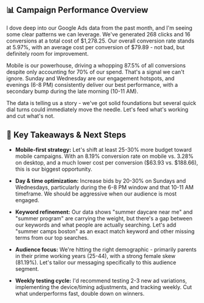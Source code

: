 ## 📊 Campaign Performance Overview

I dove deep into our Google Ads data from the past month, and I'm seeing some clear patterns we can leverage. We've generated 268 clicks and 16 conversions at a total cost of $1,278.25. Our overall conversion rate stands at 5.97%, with an average cost per conversion of $79.89 - not bad, but definitely room for improvement.

Mobile is our powerhouse, driving a whopping 87.5% of all conversions despite only accounting for 70% of our spend. That's a signal we can't ignore. Sunday and Wednesday are our engagement hotspots, and evenings (6-8 PM) consistently deliver our best performance, with a secondary bump during the late morning (10-11 AM).

The data is telling us a story - we've got solid foundations but several quick dial turns could immediately move the needle. Let's feed what's working and cut what's not.

## 🚀 Key Takeaways & Next Steps

- **Mobile-first strategy:** Let's shift at least 25-30% more budget toward mobile campaigns. With an 8.19% conversion rate on mobile vs. 3.28% on desktop, and a much lower cost per conversion ($63.93 vs. $188.66), this is our biggest opportunity.

- **Day & time optimization:** Increase bids by 20-30% on Sundays and Wednesdays, particularly during the 6-8 PM window and that 10-11 AM timeframe. We should be aggressive when our audience is most engaged.

- **Keyword refinement:** Our data shows "summer daycare near me" and "summer program" are carrying the weight, but there's a gap between our keywords and what people are actually searching. Let's add "summer camps boston" as an exact match keyword and other missing terms from our top searches.

- **Audience focus:** We're hitting the right demographic - primarily parents in their prime working years (25-44), with a strong female skew (81.19%). Let's tailor our messaging specifically to this audience segment.

- **Weekly testing cycle:** I'd recommend testing 2-3 new ad variations, implementing the device/timing adjustments, and tracking weekly. Cut what underperforms fast, double down on winners.